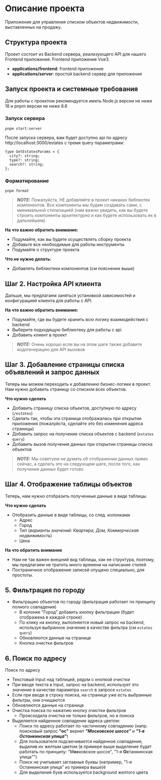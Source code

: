 # Описание проекта
Приложение для управления списком объектов недвижимости, выставленных на продажу.

## Структура проекта
Проект состоит из Backend сервера, реализующего API для нашего Frontend приложения. Frontend приложение Vue3. 

- **applications/frontend**: frontend приложение
- **applications/server**: простой backend сервер для приложения

## Запуск проекта и системные требования
Для работы с проектом рекомендуется иметь Node.js версии не ниже 18 и pnpm версии не ниже 8.6

### Запуск сервера
```shell
pnpm start:server
```
После запуска сервера, вам будет доступно api по адресу http://localhost:3000/estates с тремя query параметрами:
```
type GetEstatesParams = {
  city?: string;
  type?: string;
  search?: string;
};
```

### Форматирование
```shell
pnpm format
```

> **_NOTE:_** Пожалуйста, НЕ добавляйте в проект никаких библиотек компонентов. Все компоненты мы будем создавать сами,
> с минимальной стилизацией (нам важно увидеть, как вы будете строить компоненты архитектурно и как будете использовать их в дальнейшем).

**На что важно обратить внимание:**
- Подумайте, как вы будете осуществлять сборку проекта
- Добавьте все необходимые для работы инструменты
- Подумайте о структуре проекта

**Что не нужно делать:**
- Добавлять библиотеки компонентов (см пояснение выше)

## Шаг 2. Настройка API клиента
Дальше, мы предлагаем заняться установкой зависимостей и конфигурацией клиента для работы с API.

**На что важно обратить внимание:**
- Подумайте, где вы будете хранить всю логику взаимодействия с backend
- Выберите подходящую библиотеку для работы с api
- Добавить клиент в проект

> **_NOTE:_** Очень хорошо если вы на этом шаге также добавите кодогенерацию для API вызовов

## Шаг 3. Добавление страницы списка объявлений и запрос данных
Теперь мы можем переходить к добавлению бизнес-логики в проект. Нам нужно добавить страницу со списком всех объектов.

**Что нужно сделать** 
- Добавить страницу списка объектов, доступную по адресу (`/estates`)
- Сделать так, чтобы эта страница отображалась при открытии приложения (пожалуйста, сделайте это без изменения адреса страницы)
- Добавить запрос на получение списка объектов с backend (`estates query`)
- Добавить вызов получения данных при открытии страницы списка объектов

> **_NOTE:_** Мы советуем не думать об отображении данных прямо сейчас, а сделать это на следующем шаге, после того, 
> как получение данных будет готово

## Шаг 4. Отображение таблицы объектов
Теперь, нам нужно отобразить полученные данные в виде таблицы.

**Что нужно сделать** 
- Отобразить данные в виде таблицы, со след. колонками
  - Адрес
  - Город
  - Тип (_варианты значений: Квартира, Дом, Коммерческая недвижимость_)
  - Цена

**На что обратить внимание**
- Нам не так важен внешний вид таблицы, как ее структура, поэтому, мы предлагаем не тратить много времени на написание стилей
- Постраничное отображение записей опущено специально, для простоты.

## 5. Фильтрация по городу

- Фильтрацию объектов по городу (фильтрация работает по принципу полного совпадения)
  - В колонке "Город" добавить кнопку фильтрации (будет отображена в каждой строке)
  - По клику на кнопку, выполняется новый запрос на backend, используя выбранное значение в качестве фильтра (см `estates query`)
  - Обновляются данные на странице
  - Кнопка очистки фильтров

## 6. Поиск по адресу
Поиск по адресу

- Текстовый Input над таблицей, рядом с кнопкой очистки
- При вводе текста в Input, запрос на backend, использует это значение в качестве параметра `search` в запросе `estates`
- Если при вводе в строку поиска, на странице уже есть выбранные фильтры, они очищаются
- Обновляются данные на странице 
- Очистка поиска по нажатию кнопку очистки фильтров
  - Происходила очистка не только фильтров, но и поиска
- Выделяется найденное совпадение адреса цветом:
  - Поиск по адресу работает по частичному совпадению (напр. поисковый запрос **"ос"** вернет _**"Московское шоссе"**_ и _**"1-я Останкинская улица"**_)
  - Для пользователя подсвечивается найденное совпадение, выделив их желтым цветом (в примере выше выделение будет работать по принципу: "М**ос**ковское шоссе", "1-я **Ос**танкинская улица"")
  - Поиск не учитывает заглавные буквы (например, "1-я Останкинская улица" из примера выше)ё
  - Для выделения букв используется background желтого цвета

